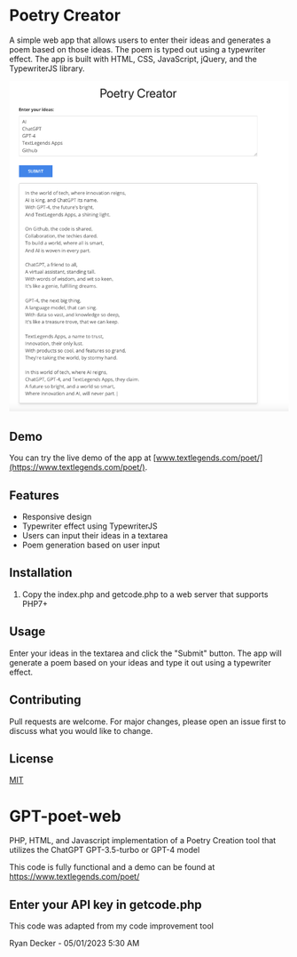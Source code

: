 # Poetry Creator

A simple web app that allows users to enter their ideas and generates a poem based on those ideas. The poem is typed out using a typewriter effect. The app is built with HTML, CSS, JavaScript, jQuery, and the TypewriterJS library.

![Poetry Creator Preview](poetry-preview.png)

## Demo

You can try the live demo of the app at [www.textlegends.com/poet/](https://www.textlegends.com/poet/).

## Features

- Responsive design
- Typewriter effect using TypewriterJS
- Users can input their ideas in a textarea
- Poem generation based on user input

## Installation

1. Copy the index.php and getcode.php to a web server that supports PHP7+

## Usage

Enter your ideas in the textarea and click the "Submit" button. The app will generate a poem based on your ideas and type it out using a typewriter effect.

## Contributing

Pull requests are welcome. For major changes, please open an issue first to discuss what you would like to change.

## License

[MIT](https://choosealicense.com/licenses/mit/)

# GPT-poet-web

PHP, HTML, and Javascript implementation of a Poetry Creation tool that utilizes the ChatGPT GPT-3.5-turbo or GPT-4 model

This code is fully functional and a demo can be found at https://www.textlegends.com/poet/

## Enter your API key in getcode.php

This code was adapted from my code improvement tool

Ryan Decker - 05/01/2023 5:30 AM 
